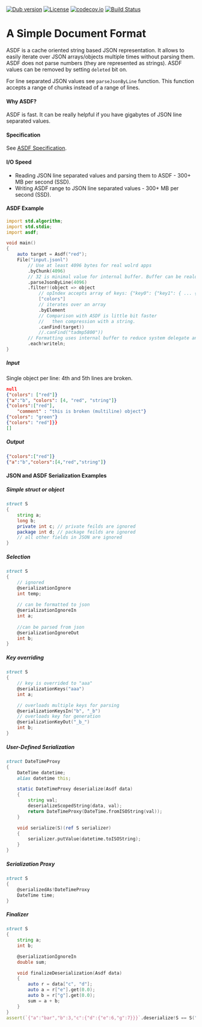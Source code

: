 [![Dub version](https://img.shields.io/dub/v/asdf.svg)](http://code.dlang.org/packages/asdf)
[![License](https://img.shields.io/dub/l/asdf.svg)](http://code.dlang.org/packages/asdf)
[![codecov.io](https://codecov.io/github/tamediadigital/asdf/coverage.svg?branch=master)](https://codecov.io/github/tamediadigital/asdf?branch=master)
[![Build Status](https://travis-ci.org/tamediadigital/asdf.svg?branch=master)](https://travis-ci.org/tamediadigital/asdf)

# A Simple Document Format

ASDF is a cache oriented string based JSON representation.
It allows to easily iterate over JSON arrays/objects multiple times without parsing them.
ASDF does not parse numbers (they are represented as strings).
ASDF values can be removed by setting `deleted` bit on.

For line separated JSON values see `parseJsonByLine` function.
This function accepts a range of chunks instead of a range of lines.

#### Why ASDF?

ASDF is fast. It can be really helpful if you have gigabytes of JSON line separated values.

#### Specification

See [ASDF Specification](https://github.com/tamediadigital/asdf/blob/master/SPECIFICATION.md).

#### I/O Speed

 - Reading JSON line separated values and parsing them to ASDF - 300+ MB per second (SSD).
 - Writing ASDF range to JSON line separated values - 300+ MB per second (SSD).

#### ASDF Example

```D
import std.algorithm;
import std.stdio;
import asdf;

void main()
{
	auto target = Asdf("red");
	File("input.jsonl")
		// Use at least 4096 bytes for real wolrd apps
		.byChunk(4096)
		// 32 is minimal value for internal buffer. Buffer can be realocated to get more memory.
		.parseJsonByLine(4096)
		.filter!(object => object
			// opIndex accepts array of keys: {"key0": {"key1": { ... {"keyN-1": <value>}... }}}
			["colors"]
			// iterates over an array
			.byElement
			// Comparison with ASDF is little bit faster
			//   then compression with a string.
			.canFind(target))
			//.canFind("tadmp5800"))
		// Formatting uses internal buffer to reduce system delegate and system function calls
		.each!writeln;
}
```

##### Input

Single object per line: 4th and 5th lines are broken.

```json
null
{"colors": ["red"]}
{"a":"b", "colors": [4, "red", "string"]}
{"colors":["red"],
	"comment" : "this is broken (multiline) object"}
{"colors": "green"}
{"colors": "red"]}}
[]
```

##### Output

```json
{"colors":["red"]}
{"a":"b","colors":[4,"red","string"]}
```


#### JSON and ASDF Serialization Examples

##### Simple struct or object
```d
struct S
{
	string a;
	long b;
	private int c; // private feilds are ignored
	package int d; // package feilds are ignored
	// all other fields in JSON are ignored
}
```

##### Selection
```d
struct S
{
	// ignored
	@serializationIgnore
	int temp;
	
	// can be formatted to json
	@serializationIgnoreIn
	int a;
	
	//can be parsed from json
	@serializationIgnoreOut
	int b;
}
```

##### Key overriding
```d
struct S
{
	// key is overrided to "aaa"
	@serializationKeys("aaa")
	int a;

	// overloads multiple keys for parsing
	@serializationKeysIn("b", "_b")
	// overloads key for generation
	@serializationKeyOut("_b_")
	int b;
}
```

##### User-Defined Serialization
```d
struct DateTimeProxy
{
	DateTime datetime;
	alias datetime this;

	static DateTimeProxy deserialize(Asdf data)
	{
		string val;
		deserializeScopedString(data, val);
		return DateTimeProxy(DateTime.fromISOString(val));
	}

	void serialize(S)(ref S serializer)
	{
		serializer.putValue(datetime.toISOString);
	}
}
```


##### Serialization Proxy
```d
struct S
{
	@serializedAs!DateTimeProxy
	DateTime time;
}
```


##### Finalizer
```d
struct S
{
	string a;
	int b;

	@serializationIgnoreIn
	double sum;

	void finalizeDeserialization(Asdf data)
	{
		auto r = data["c", "d"];
		auto a = r["e"].get(0.0);
		auto b = r["g"].get(0.0);
		sum = a + b;
	}
}
assert(`{"a":"bar","b":3,"c":{"d":{"e":6,"g":7}}}`.deserialize!S == S("bar", 3, 13));
```
